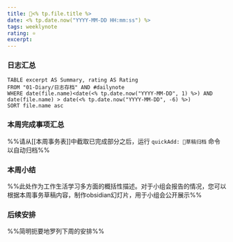 ```yaml
---
title: 🥑<% tp.file.title %>
date: <% tp.date.now("YYYY-MM-DD HH:mm:ss") %>
tags: weeklynote
rating: ⭐️
excerpt: 
---
```


### 日志汇总

```dataview
TABLE excerpt AS Summary, rating AS Rating
FROM "01-Diary/日志存档" AND #dailynote 
WHERE date(file.name)<date(<% tp.date.now("YYYY-MM-DD", 1) %>) AND date(file.name) > date(<% tp.date.now("YYYY-MM-DD", -6) %>)
SORT file.name asc
```

### 本周完成事项汇总
%%请从[[本周事务表]]中截取已完成部分之后，运行 `quickAdd: 📒草稿归档` 命令以自动归档%%


### 本周小结
%%此处作为工作生活学习多方面的概括性描述。对于小组会报告的情况，您可以根据本周事务草稿内容，制作obsidian幻灯片，用于小组会公开展示%%


### 后续安排
%%简明扼要地罗列下周的安排%%
